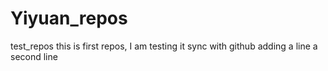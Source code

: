 # Yiyuan_repos
test_repos
this is first repos, I am testing it sync with github
adding a line
a second line 
